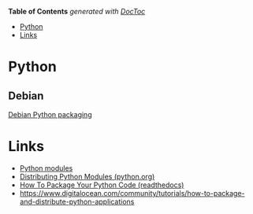 <!-- START doctoc generated TOC please keep comment here to allow auto update -->
<!-- DON'T EDIT THIS SECTION, INSTEAD RE-RUN doctoc TO UPDATE -->
**Table of Contents**  *generated with [DocToc](https://github.com/thlorenz/doctoc)*

- [Python](#python)
- [Links](#links)

<!-- END doctoc generated TOC please keep comment here to allow auto update -->

# Python

## Debian 
[Debian Python packaging](https://wiki.debian.org/Python/Packaging)

# Links

* [Python modules](https://docs.python.org/2/tutorial/modules.html)
* [Distributing Python Modules (python.org)](https://docs.python.org/2/distutils/introduction.html)
* [How To Package Your Python Code (readthedocs)](https://python-packaging.readthedocs.io/en/latest/)
* https://www.digitalocean.com/community/tutorials/how-to-package-and-distribute-python-applications
